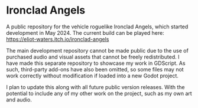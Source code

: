 # Ironclad Angels
A public repository for the vehicle roguelike Ironclad Angels, which started development in May 2024. The current build can be played here: https://eliot-waters.itch.io/ironclad-angels

The main development repository cannot be made public due to the use of purchased audio and visual assets that cannot be freely redistributed. I have made this separate repository to showcase my work in GDScript. 
As such, third-party add-ons have also been omitted, so some files may not work correctly without modification if loaded into a new Godot project.

I plan to update this along with all future public version releases. With the potential to include any of my other work on the project, such as my own art and audio.
